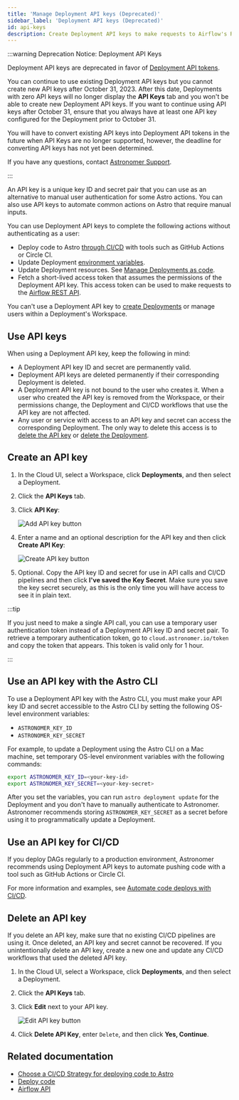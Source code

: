 ```yaml
---
title: 'Manage Deployment API keys (Deprecated)'
sidebar_label: 'Deployment API keys (Deprecated)'
id: api-keys
description: Create Deployment API keys to make requests to Airflow's REST API and set up a CI/CD pipeline.
---
```


:::warning Deprecation Notice: Deployment API Keys 

Deployment API keys are deprecated in favor of [Deployment API tokens](deployment-api-tokens.md).

You can continue to use existing Deployment API keys but you cannot create new API keys after October 31, 2023. After this date, Deployments with zero API keys will no longer display the **API Keys** tab and you won't be able to create new Deployment API keys. If you want to continue using API keys after October 31, ensure that you always have at least one API key configured for the Deployment prior to October 31.

You will have to convert existing API keys into Deployment API tokens in the future when API Keys are no longer supported, however, the deadline for converting API keys has not yet been determined.

If you have any questions, contact [Astronomer Support](https://cloud.astronomer.io/open-support-request).

:::

An API key is a unique key ID and secret pair that you can use as an alternative to manual user authentication for some Astro actions. You can also use API keys to automate common actions on Astro that require manual inputs.

You can use Deployment API keys to complete the following actions without authenticating as a user:

- Deploy code to Astro [through CI/CD](set-up-ci-cd.md) with tools such as GitHub Actions or Circle CI.
- Update Deployment [environment variables](environment-variables.md).
- Update Deployment resources. See [Manage Deployments as code](manage-deployments-as-code.md).
- Fetch a short-lived access token that assumes the permissions of the Deployment API key. This access token can be used to make requests to the [Airflow REST API](airflow-api.md).

You can't use a Deployment API key to [create Deployments](create-deployment.md) or manage users within a Deployment's Workspace.

## Use API keys

When using a Deployment API key, keep the following in mind:

- A Deployment API key ID and secret are permanently valid.
- Deployment API keys are deleted permanently if their corresponding Deployment is deleted.
- A Deployment API key is not bound to the user who creates it. When a user who created the API key is removed from the Workspace, or their permissions change, the Deployment and CI/CD workflows that use the API key are not affected.
- Any user or service with access to an API key and secret can access the corresponding Deployment. The only way to delete this access is to [delete the API key](api-keys.md#delete-an-api-key) or [delete the Deployment](deployment-settings.md#delete-a-deployment).

## Create an API key

1. In the Cloud UI, select a Workspace, click **Deployments**, and then select a Deployment.

2. Click the **API Keys** tab.

3. Click **API Key**:

    ![Add API key button](/img/docs/add-api-key.png)

4. Enter a name and an optional description for the API key and then click **Create API Key**:

    ![Create API key button](/img/docs/create-api-key.png)

5. Optional. Copy the API key ID and secret for use in API calls and CI/CD pipelines and then click **I've saved the Key Secret**. Make sure you save the key secret securely, as this is the only time you will have access to see it in plain text.

:::tip

If you just need to make a single API call, you can use a temporary user authentication token instead of a Deployment API key ID and secret pair. To retrieve a temporary authentication token, go to `cloud.astronomer.io/token` and copy the token that appears. This token is valid only for 1 hour.

:::

## Use an API key with the Astro CLI

To use a Deployment API key with the Astro CLI, you must make your API key ID and secret accessible to the Astro CLI by setting the following OS-level environment variables:

- `ASTRONOMER_KEY_ID`
- `ASTRONOMER_KEY_SECRET`

For example, to update a Deployment using the Astro CLI on a Mac machine, set temporary OS-level environment variables with the following commands:

```sh
export ASTRONOMER_KEY_ID=<your-key-id>
export ASTRONOMER_KEY_SECRET=<your-key-secret>
```

After you set the variables, you can run `astro deployment update` for the Deployment and you don't have to manually authenticate to Astronomer. Astronomer recommends storing `ASTRONOMER_KEY_SECRET` as a secret before using it to programmatically update a Deployment.

## Use an API key for CI/CD

If you deploy DAGs regularly to a production environment, Astronomer recommends using Deployment API keys to automate pushing code with a tool such as GitHub Actions or Circle CI.

For more information and examples, see [Automate code deploys with CI/CD](set-up-ci-cd.md).

## Delete an API key

If you delete an API key, make sure that no existing CI/CD pipelines are using it. Once deleted, an API key and secret cannot be recovered. If you unintentionally delete an API key, create a new one and update any CI/CD workflows that used the deleted API key.

1. In the Cloud UI, select a Workspace, click **Deployments**, and then select a Deployment.

2. Click the **API Keys** tab.

3. Click **Edit** next to your API key.

    ![Edit API key button](/img/docs/edit-api-key.png)

4. Click **Delete API Key**, enter `Delete`, and then click **Yes, Continue**.

## Related documentation

- [Choose a CI/CD Strategy for deploying code to Astro](set-up-ci-cd.md)
- [Deploy code](deploy-code.md)
- [Airflow API](airflow-api.md)
